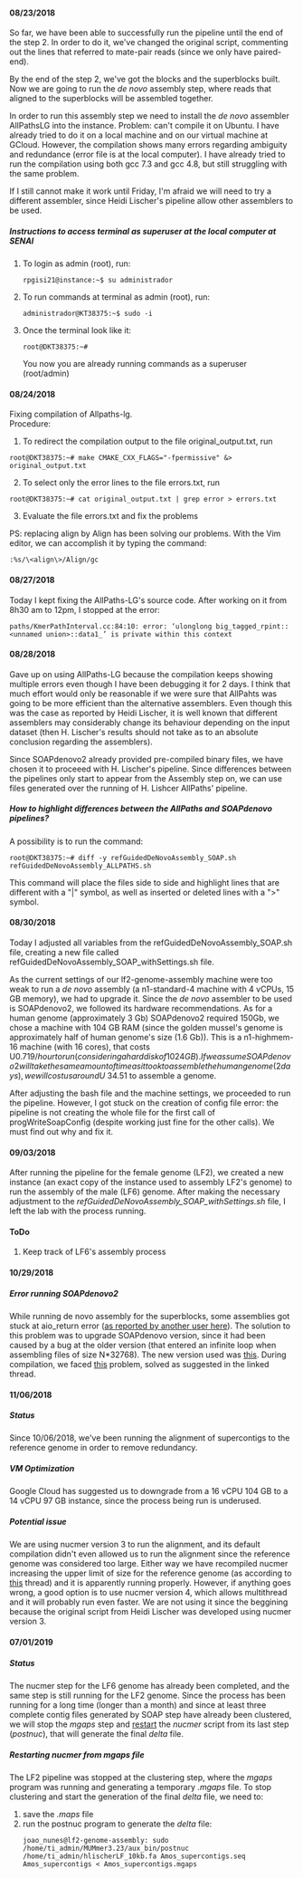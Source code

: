 #### 08/23/2018
So far, we have been able to successfully run the pipeline until the end of the step 2. In order to do it, we've changed the original script, commenting out the lines that referred to mate-pair reads (since we only have paired-end). 

By the end of the step 2, we've got the blocks and the superblocks built. Now we are going to run the _de novo_ assembly step, where reads that aligned to the superblocks will be assembled together. 

In order to run this assembly step we need to install the _de novo_ assembler AllPathsLG into the instance. Problem: can't compile it on Ubuntu. I have already tried to do it on a local machine and on our virtual machine at GCloud. However, the compilation shows many errors regarding ambiguity and redundance (error file is at the local computer). I have already tried to run the compilation using both gcc 7.3 and gcc 4.8, but still struggling with the same problem. 

If I still cannot make it work until Friday, I'm afraid we will need to try a different assembler, since Heidi Lischer's pipeline allow other assemblers to be used.    

##### Instructions to access terminal as superuser at the local computer at SENAI

1. To login as admin (root), run:
    ```console 
    rpgisi21@instance:~$ su administrador
    ``` 
2. To run commands at terminal as admin (root), run:
    ```console 
    administrador@KT38375:~$ sudo -i
    ``` 
3. Once the terminal look like it:  
    ```console 
    root@DKT38375:~#
    ``` 
    You now you are already running commands as a superuser (root/admin)

#### 08/24/2018
Fixing compilation of Allpaths-lg.  
Procedure: 
1. To redirect the compilation output to the file original_output.txt, run 
```console
root@DKT38375:~# make CMAKE_CXX_FLAGS="-fpermissive" &> original_output.txt  
```

2. To select only the error lines to the file errors.txt, run 
```console
root@DKT38375:~# cat original_output.txt | grep error > errors.txt   
```
 
3. Evaluate the file errors.txt and fix the problems 

PS: replacing align by Align has been solving our problems. With the Vim editor, we can accomplish it by typing the command:  
```console
:%s/\<align\>/Align/gc
``` 
#### 08/27/2018
Today I kept fixing the AllPaths-LG's source code. After working on it from 8h30 am to 12pm, I stopped at the error:
```console
paths/KmerPathInterval.cc:84:10: error: ‘ulonglong big_tagged_rpint::<unnamed union>::data1_’ is private within this context  
```   
#### 08/28/2018
Gave up on using AllPaths-LG because the compilation keeps showing multiple errors even though I have been debugging it for 2 days. I think that much effort would only be reasonable if we were sure that AllPahts was going to be more efficient than the alternative assemblers. Even though this was the case as reported by Heidi Lischer, it is well known that different assemblers may considerably change its behaviour depending on the input dataset (then H. Lischer's results should not take as to an absolute conclusion regarding the assemblers). 

Since SOAPdenovo2 already provided pre-compiled binary files, we have chosen it to proceeed with H. Lischer's pipeline. Since differences between the pipelines only start to appear from the Assembly step on, we can use files generated over the running of H. Lishcer AllPaths' pipeline. 

##### How to highlight differences between the AllPaths and SOAPdenovo pipelines? 
A possibility is to run the command: 

```console
root@DKT38375:~# diff -y refGuidedDeNovoAssembly_SOAP.sh refGuidedDeNovoAssembly_ALLPATHS.sh
```  
This command will place the files side to side and highlight lines that are different with a "|" symbol, as well as inserted or deleted lines with a ">" symbol.

#### 08/30/2018
Today I adjusted all variables from the refGuidedDeNovoAssembly_SOAP.sh file, creating a new file called refGuidedDeNovoAssembly_SOAP_withSettings.sh file. 
 
As the current settings of our lf2-genome-assembly machine were too weak to run a _de novo_ assembly (a n1-standard-4 machine with 4 vCPUs, 15 GB memory), we had to upgrade it. Since the _de novo_ assembler to be used is SOAPdenovo2, we followed its hardware recommendations. As for a human genome (approximately 3 Gb) SOAPdenovo2 required 150Gb, we chose a machine with 104 GB RAM (since the golden mussel's genome is approximately half of human genome's size (1.6 Gb)). This is a n1-highmem-16 machine (with 16 cores), that costs U$0.719/hour to run (considering a hard disk of 1024 GB). If we assume SOAPdenovo2 will take the same amount of time as it took to assemble the human genome (2 days), we will cost us around U$ 34.51 to assemble a genome.

After adjusting the bash file and the machine settings, we proceeded to run the pipeline. However, I got stuck on the creation of config file error: the pipeline is not creating the whole file for the first call of progWriteSoapConfig (despite working just fine for the other calls). We must find out why and fix it.     

#### 09/03/2018
After running the pipeline for the female genome (LF2), we created a new instance (an exact copy of the instance used to assembly LF2's genome) to run the assembly of the male (LF6) genome. After making the necessary adjustment to the _refGuidedDeNovoAssembly_SOAP_withSettings.sh_ file, I left the lab with the process running. 

#### ToDo  
1. Keep track of LF6's assembly process

#### 10/29/2018  
##### Error running SOAPdenovo2
While running de novo assembly for the superblocks, some assemblies got stuck at aio_return error ([as reported by another user here](https://github.com/aquaskyline/SOAPdenovo2/issues/15)). The solution to this problem was to upgrade SOAPdenovo version, since it had been caused by a bug at the older version (that entered an infinite loop when assembling files of size N*32768). The new version used was [this](https://github.com/aquaskyline/SOAPdenovo2). During compilation, we faced [this](https://github.com/aquaskyline/SOAPdenovo2/issues/39) problem, solved as suggested in the linked thread.  

#### 11/06/2018  
##### Status  
Since 10/06/2018, we've been running the alignment of supercontigs to the reference genome in order to remove redundancy.  
##### VM Optimization  
Google Cloud has suggested us to downgrade from a 16 vCPU 104 GB to a 14 vCPU 97 GB instance, since the process being run is underused.     
##### Potential issue  
We are using nucmer version 3 to run the alignment, and its default compilation didn't even allowed us to run the alignment since the reference genome was considered too large. Either way we have recompiled nucmer increasing the upper limit of size for the reference genome (as according to [this](https://sourceforge.net/p/mummer/mailman/message/24384785/) thread) and it is apparently running properly. However, if anything goes wrong, a good option is to use nucmer version 4, which allows multithread and it will probably run even faster. We are not using it since the beggining because the original script from Heidi Lischer was developed using nucmer version 3.  

#### 07/01/2019
##### Status
The nucmer step for the LF6 genome has already been completed, and the same step is still running for the LF2 genome. Since the process has been running for a long time (longer than a month) and since at least three complete contig files generated by SOAP step have already been clustered, we will stop the *mgaps* step and [restart](https://github.com/biobureaubiotech/goldenMusselGender/wiki/Running-Heidi-Lischer's-pipeline#restarting-nucmer-from-mgaps-file) the *nucmer* script from its last step (*postnuc*), that will generate the final *delta* file.  

##### Restarting nucmer from mgaps file  
The LF2 pipeline was stopped at the clustering step, where the *mgaps* program was running and generating a temporary *.mgaps* file. To stop clustering and start the generation of the final *delta* file, we need to:   
1) save the *.maps* file   
2) run the postnuc program to generate the *delta* file:  
    ```console 
    joao_nunes@lf2-genome-assembly: sudo /home/ti_admin/MUMmer3.23/aux_bin/postnuc /home/ti_admin/hlischerLF_10kb.fa Amos_supercontigs.seq Amos_supercontigs < Amos_supercontigs.mgaps
    ``` 
